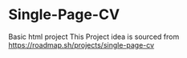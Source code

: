 # Single-Page-CV
 Basic html project
This Project idea is sourced from https://roadmap.sh/projects/single-page-cv